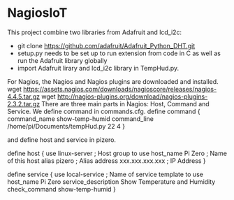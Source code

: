 # NagiosIoT
This project combine two libraries from Adafruit and lcd_i2c: 
   - git clone https://github.com/adafruit/Adafruit_Python_DHT.git
   - setup.py needs to be set up to run extension from code in C as well as  run the Adafruit library globally
   - import Adafruit lirary and lcd_i2c library in TempHud.py.

For Nagios, the Nagios and Nagios plugins are downloaded and installed.
wget https://assets.nagios.com/downloads/nagioscore/releases/nagios-4.4.5.tar.gz
wget http://nagios-plugins.org/download/nagios-plugins-2.3.2.tar.gz
There are three main parts in Nagios: Host, Command and Service.
 We define command in commands.cfg.
 define command { 
    command_name   show-temp-humid
    command_line   /home/pi/Documents/tempHud.py 22 4
 }

and define host and service in pizero.

define host {
    use                     linux-server            ; Host group to use
    host_name               Pi Zero                 ; Name of this host
    alias                   pizero                  ; Alias
    address                 xxx.xxx.xxx.xxx            ; IP Address
}

define service {
    use                     local-service           ; Name of service template to use
    host_name               Pi Zero
    service_description     Show Temperature and Humidity 
    check_command           show-temp-humid
}
